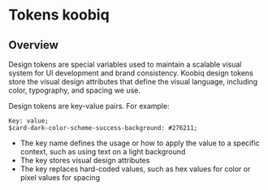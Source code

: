 # Tokens koobiq

## Overview

Design tokens are special variables used to maintain a scalable
visual system for UI development and brand consistency.
Koobiq design tokens store the visual design attributes that define the
visual language, including color, typography, and spacing we use.


Design tokens are key-value pairs. For example:
```
Key: value;
$card-dark-color-scheme-success-background: #276211;
```
- The key name defines the usage or how to apply the value to a specific context, such as using text on a light background
- The key stores visual design attributes
- The key replaces hard-coded values, such as hex values for color or pixel values for spacing


